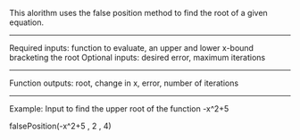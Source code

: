 This alorithm uses the false position method to find the root of a given equation.
_______________

Required inputs: function to evaluate, an upper and lower x-bound bracketing the root
Optional inputs: desired error, maximum iterations
________________

Function outputs: root, change in x, error, number of iterations
________________

Example:
Input to find the upper root of the function -x^2+5

falsePosition(-x^2+5 , 2 , 4)
